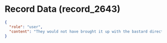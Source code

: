 # Record Data (record_2643)

```json
{
  "role": "user",
  "content": "They would not have brought it up with the bastard director at all? "
}
```
